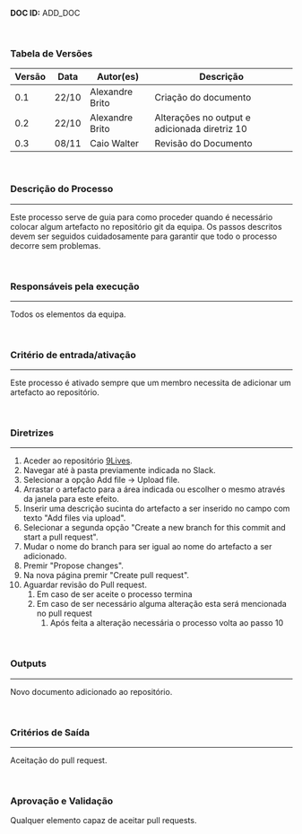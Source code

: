 **DOC ID:** ADD_DOC

</br>

### **Tabela de Versões**

| Versão | Data | Autor(es) | Descrição |
|---|---|---|---|
| 0.1 | 22/10 | Alexandre Brito | Criação do documento |
| 0.2 | 22/10 | Alexandre Brito | Alterações no output e adicionada diretriz 10 |
| 0.3 | 08/11 | Caio Walter | Revisão do Documento |
</br>

### **Descrição do Processo**

---

Este processo serve de guia para como proceder quando é necessário colocar algum artefacto no repositório git da equipa. Os passos descritos devem ser seguidos cuidadosamente para garantir que todo o processo decorre sem problemas.

</br>

### **Responsáveis pela execução**

---

Todos os elementos da equipa.

</br>

### **Critério de entrada/ativação**

---

Este processo é ativado sempre que um membro necessita de adicionar um artefacto ao repositório.

</br>


### **Diretrizes**

---

1. Aceder ao repositório [9Lives](https://github.com/GP-2020-9L/9Lives).
2. Navegar até à pasta previamente indicada no Slack.
3. Selecionar a opção Add file -> Upload file.
4. Arrastar o artefacto para a área indicada ou escolher o mesmo através da janela para este efeito.
5. Inserir uma descrição sucinta do artefacto a ser inserido no campo com texto "Add files via upload".
6. Selecionar a segunda opção "Create a new branch for this commit and start a pull request".
7. Mudar o nome do branch para ser igual ao nome do artefacto a ser adicionado.
8. Premir "Propose changes".
9. Na nova página premir "Create pull request".
10. Aguardar revisão do Pull request.
    1. Em caso de ser aceite o processo termina
    2. Em caso de ser necessário alguma alteração esta será mencionada no pull request
       1. Após feita a alteração necessária o processo volta ao passo 10


</br>

### **Outputs**

---

Novo documento adicionado ao repositório.

</br>

### **Critérios de Saída**

---

Aceitação do pull request.

</br>

### **Aprovação e Validação**

Qualquer elemento capaz de aceitar pull requests.


